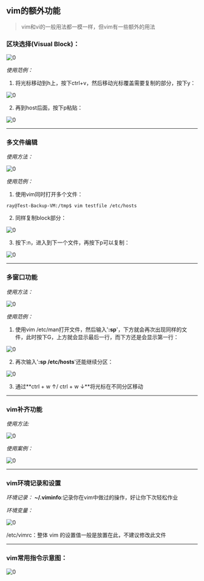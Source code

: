 ## vim的额外功能
> vim和vi的一般用法都一模一样，但vim有一些额外的用法

### 区块选择(Visual Block)：

![0](/img/11Chapter/Capture4.PNG)

*使用范例：*
1. 将光标移动到h上，按下ctrl+v，然后移动光标覆盖需要复制的部分，按下y：

![0](/img/11Chapter/Capture5.PNG)

2. 再到host后面，按下p粘贴：

![0](/img/11Chapter/Capture6.PNG)

---
### 多文件编辑
*使用方法：*

![0](/img/11Chapter/Capture7.PNG)

*使用范例：*
1. 使用vim同时打开多个文件：

```Shell
ray@Test-Backup-VM:/tmp$ vim testfile /etc/hosts
```

2. 同样复制block部分：

![0](/img/11Chapter/Capture5.PNG)

3. 按下:n，进入到下一个文件，再按下p可以复制：

![0](/img/11Chapter/Capture8.PNG)

---
### 多窗口功能
*使用方法：*

![0](/img/11Chapter/Capture11.PNG)

*使用范例：*
1. 使用vim /etc/man打开文件，然后输入'**:sp**'，下方就会再次出现同样的文件，此时按下G，上方就会显示最后一行，而下方还是会显示第一行：

![0](/img/11Chapter/Capture9.PNG)

2. 再次输入'**:sp /etc/hosts**'还能继续分区：

![0](/img/11Chapter/Capture10.PNG)

3. 通过**ctrl + w ↑/ ctrl + w ↓**将光标在不同分区移动

---
### vim补齐功能
*使用方法:*

![0](/img/11Chapter/Capture12.PNG)

*使用案例：*

![0](/img/11Chapter/Capture13.PNG)

---
### vim环境记录和设置
*环境记录：*
**~/.viminfo**:记录你在vim中做过的操作，好让你下次轻松作业

*环境变量：*

![0](/img/11Chapter/Capture14.PNG)

/etc/vimrc：整体 vim 的设置值一般是放置在此，不建议修改此文件

---
### vim常用指令示意图：

![0](/img/11Chapter/Capture15.PNG)
